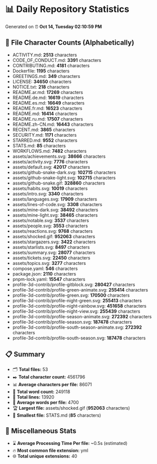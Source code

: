 # 📊 Daily Repository Statistics
Generated on ⏰ **Oct 14, Tuesday 02:10:59 PM**

## 📂 File Character Counts (Alphabetically)
- ACTIVITY.md: **2513** characters
- CODE_OF_CONDUCT.md: **3391** characters
- CONTRIBUTING.md: **4181** characters
- Dockerfile: **1195** characters
- GREETINGS.md: **349** characters
- LICENSE: **34650** characters
- NOTICE.txt: **218** characters
- README.ar.md: **17269** characters
- README.de.md: **16619** characters
- README.es.md: **16649** characters
- README.fr.md: **16523** characters
- README.md: **16414** characters
- README.ru.md: **17507** characters
- README.zh-CN.md: **16443** characters
- RECENT.md: **3865** characters
- SECURITY.md: **1171** characters
- STARRED.md: **9552** characters
- STATS.md: **85** characters
- WORKFLOWS.md: **7482** characters
- assets/achievements.svg: **38666** characters
- assets/activity.svg: **7776** characters
- assets/default.svg: **42017** characters
- assets/github-snake-dark.svg: **102715** characters
- assets/github-snake-light.svg: **102715** characters
- assets/github-snake.gif: **328860** characters
- assets/habits.svg: **10019** characters
- assets/intro.svg: **3340** characters
- assets/languages.svg: **17909** characters
- assets/lines-of-code.svg: **3308** characters
- assets/mine-dark.svg: **38492** characters
- assets/mine-light.svg: **38465** characters
- assets/notable.svg: **3537** characters
- assets/people.svg: **3553** characters
- assets/reactions.svg: **9768** characters
- assets/shocked.gif: **952063** characters
- assets/stargazers.svg: **3422** characters
- assets/starlists.svg: **8497** characters
- assets/summary.svg: **28077** characters
- assets/tickets.svg: **22450** characters
- assets/topics.svg: **3277** characters
- compose.yaml: **546** characters
- package.json: **2110** characters
- pnpm-lock.yaml: **15547** characters
- profile-3d-contrib/profile-gitblock.svg: **280427** characters
- profile-3d-contrib/profile-green-animate.svg: **255414** characters
- profile-3d-contrib/profile-green.svg: **170500** characters
- profile-3d-contrib/profile-night-green.svg: **255413** characters
- profile-3d-contrib/profile-night-rainbow.svg: **451658** characters
- profile-3d-contrib/profile-night-view.svg: **255439** characters
- profile-3d-contrib/profile-season-animate.svg: **272392** characters
- profile-3d-contrib/profile-season.svg: **187478** characters
- profile-3d-contrib/profile-south-season-animate.svg: **272392** characters
- profile-3d-contrib/profile-south-season.svg: **187478** characters

## 📋 Summary
- 🗂️ **Total files:** 53
- ✒️ **Total character count:** 4561796
- 📊 **Average characters per file:** 86071
- 📝 **Total word count:** 249118
- 🧾 **Total lines:** 13920
- 📐 **Average words per file:** 4700
- 🏆 **Largest file:** assets/shocked.gif (**952063** characters)
- 🥉 **Smallest file:** STATS.md (**85** characters)

## 🌟 Miscellaneous Stats
- ⌛ **Average Processing Time Per file:** ~0.5s (estimated)
- 🔥 **Most common file extension:** yml
- 🌐 **Total unique extensions:** 40
